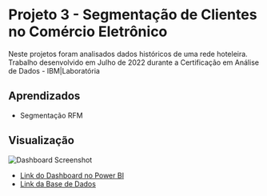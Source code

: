 
# Projeto 3 - Segmentação de Clientes no Comércio Eletrônico

Neste projetos foram analisados dados históricos de uma rede hoteleira. Trabalho desenvolvido em Julho de 2022 durante a Certificação em Análise de Dados - IBM|Laboratória


## Aprendizados
- Segmentação RFM


## Visualização

![Dashboard Screenshot]()


 - [Link do Dashboard no Power BI](https://app.powerbi.com/view?r=eyJrIjoiMjYwYTEyMzYtZjBkNC00Y2M4LTk1OGYtMjZlYjQ1YTdjY2ZmIiwidCI6Ijc4MjkyODFjLTE2MWItNDcyZi04NzFkLWQyNzY2NjhlYWUwZSJ9&pageName=ReportSection)
 - [Link da Base de Dados](https://www.kaggle.com/datasets/datacertlaboratoria/projeto-3-segmentao-de-clientes-no-ecommerce)
 

